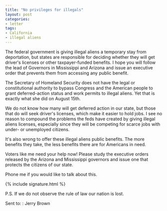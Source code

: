 ```yaml
---
title: "No privileges for illegals"
layout: post
categories:
- letter
tags:
- California
- illegal aliens
---
```


The federal government is giving illegal aliens a temporary stay from deportation, but states are responsible for deciding whether they will get driver's licenses or other taxpayer-funded benefits. I hope you will follow the lead of Governors in Mississippi and Arizona and issue an executive order that prevents them from accessing any public benefit.

The Secretary of Homeland Security does not have the legal or constitutional authority to bypass Congress and the American people to grant deferred-action status and work permits to illegal aliens. Yet that is exactly what she did on August 15th.

We do not know how many will get deferred action in our state, but those that do will seek driver's licenses, which make it easier to hold jobs. I see no reason to compound the problems the feds have created by giving illegal aliens licenses, especially since they will be competing for scarce jobs with under- or unemployed citizens.

It's also wrong to offer these illegal aliens public benefits. The more benefits they take, the less benefits there are for Americans in need.

Voters like me need your help now! Please study the executive orders released by the Arizona and Mississippi governors and issue one that protects the citizens of our state.

Phone me if you would like to talk about this.

{% include signature.html %}

P.S. If we do not observe the rule of law our nation is lost.

Sent to:
: Jerry Brown
